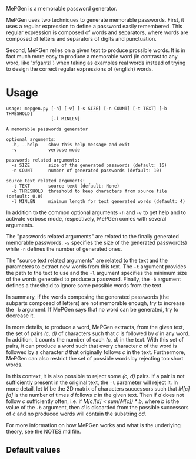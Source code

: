 MePGen is a memorable password generator.

MePGen uses two techniques to generate memorable passwords. First, it uses a regular expression to define a password easily remembered. This regular expression is composed of words and separators, where words are composed of letters and separators of digits and punctuation.

Second, MePGen relies on a given text to produce prossible words. It is in fact much more easy to produce a memorable word (in contrast to any word, like 'xfgarrzl') when taking as examples real words instead of trying to design the correct regular expressions of (english) words.


# Usage

```
usage: mepgen.py [-h] [-v] [-s SIZE] [-n COUNT] [-t TEXT] [-b THRESHOLD]
                 [-l MINLEN]

A memorable passwords generator

optional arguments:
  -h, --help    show this help message and exit
  -v            verbose mode

passwords related arguments:
  -s SIZE       size of the generated passwords (default: 16)
  -n COUNT      number of generated passwords (default: 10)

source text related arguments:
  -t TEXT       source text (default: None)
  -b THRESHOLD  threshold to keep characters from source file (default: 0.0)
  -l MINLEN     minimum length for text generated words (default: 4)
```

In addition to the common optional arguments `-h` and `-v` to get help and to activate verbose mode, respectively, MePGen comes with several arguments.

The "passwords related arguments" are related to the finally generated memorable passwords. `-s` specifies the size of the generated password(s) while `-n` defines the number of generated ones.

The "source text related arguments" are related to the text and the parameters to extract new words from this text. The `-t` argument provides the path to the text to use and the `-l` argument specifies the minimum size of the words generated to produce a password. Finally, the `-b` argument defines a threshold to ignore some possible words from the text.

In summary, if the words composing the generated passwords (the subparts composed of letters) are not memorable enough, try to increase the `-b` argument. If MePGen says that no word can be generated, try to decrease it.

In more details, to produce a word, MePGen extracts, from the given text, the set of pairs *(c, d)* of characters such that *c* is followed by *d* in any word. In addition, it counts the number of each *(c, d)* in the text. With this set of pairs, it can produce a word such that every character *c* of the word is followed by a character *d* that originally follows *c* in the text. Furthermore, MePGen can also restrict the set of possible words by rejecting too short words.

In this context, it is also possible to reject some *(c, d)* pairs. If a pair is not sufficiently present in the original text, the `-l` parameter will reject it. In more detail, let *M* be the 2D matrix of characters successors such that *M[c][d]* is the number of times *d* follows *c* in the given text. Then if *d* does not follow *c* sufficiently often, i.e. if *M[c][d] < sum(M[c]) * b*, where *b* is the value of the `-b` argument, then *d* is discarded from the possible successors of *c* and no produced words will contain the substring *cd*.

For more information on how MePGen works and what is the underlying theory, see the NOTES.md file.


## Default values